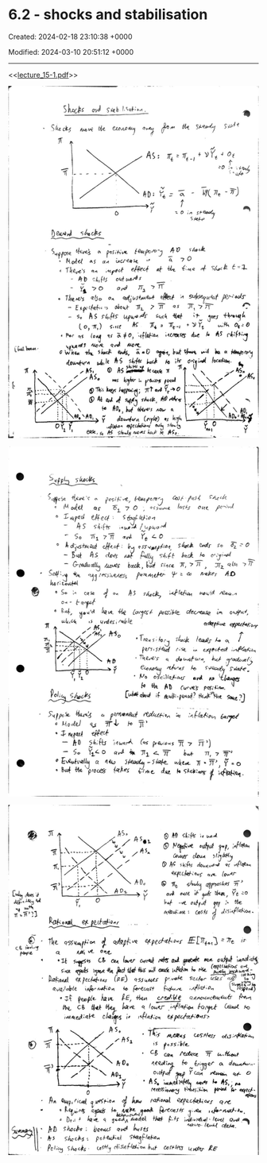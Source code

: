 # 6.2 - shocks and stabilisation

Created: 2024-02-18 23:10:38 +0000

Modified: 2024-03-10 20:51:12 +0000

---

<<[lecture_15-1.pdf](../../media/lecture_15-1.pdf)>>



![](../../media/Year-1-Macro-6.2---shocks-and-stabilisation-image1.jpeg)



![](../../media/Year-1-Macro-6.2---shocks-and-stabilisation-image2.jpeg)



![](../../media/Year-1-Macro-6.2---shocks-and-stabilisation-image3.jpeg)





